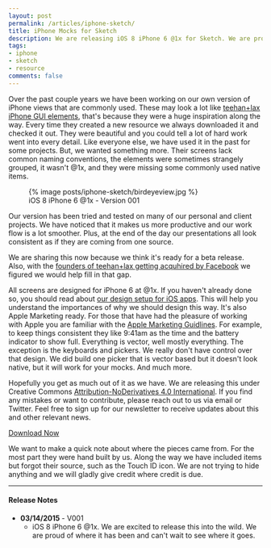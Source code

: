 ```yaml
---
layout: post
permalink: /articles/iphone-sketch/
title: iPhone Mocks for Sketch
description: We are releasing iOS 8 iPhone 6 @1x for Sketch. We are proud of where it has been and can't wait to see where it goes.
tags:
- iphone
- sketch
- resource
comments: false
---
```


<p>Over the past couple years we have been working on our own version of iPhone views that are commonly used. These may look a lot like <a href="http://www.teehanlax.com/tools/iphone-sketch-app/">teehan+lax iPhone GUI elements</a>, that's because they were a huge inspiration along the way. Every time they created a new resource we always downloaded it and checked it out. They were beautiful and you could tell a lot of hard work went into every detail. Like everyone else, we have used it in the past for some projects. But, we wanted something more. Their screens lack common naming conventions, the elements were sometimes strangely grouped, it wasn't @1x, and they were missing some commonly used native items.</p>

<figure class="center">
{% image posts/iphone-sketch/birdeyeview.jpg %}
<figcaption>iOS 8 iPhone 6 @1x - Version 001</figcaption>
</figure>

<p>Our version has been tried and tested on many of our personal and client projects. We have noticed that it makes us more productive and our work flow is a lot smoother. Plus, at the end of the day our presentations all look consistent as if they are coming from one source.</p>

<p>We are sharing this now because we think it's ready for a beta release. Also, with the <a href="http://www.teehanlax.com/story/our-next-act#">founders of teehan+lax getting acquhired by Facebook</a> we figured we would help fill in that gap.</p>

<p>All screens are designed for iPhone 6 at @1x. If you haven't already done so, you should read about <a href="http://theronstudios.com/blog/our-design-setup-for-ios-apps/">our design setup for iOS apps</a>. This will help you understand the importances of why we should design this way. It's also Apple Marketing ready. For those that have had the pleasure of working with Apple you are familiar with the <a href="">Apple Marketing Guidlines</a>. For example, to keep things consistent they like 9:41am as the time and the battery indicator to show full. Everything is vector, well mostly everything. The exception is the keyboards and pickers. We really don't have control over that design. We did build one picker that is vector based but it doesn't look native, but it will work for your mocks. And much more.</p>

<p>Hopefully you get as much out of it as we have. We are releasing this under Creative Commons <a href="http://creativecommons.org/licenses/by-nd/4.0/">Attribution-NoDerivatives 4.0 International</a>. If you find any mistakes or want to contribute, please reach out to us via email or Twitter. Feel free to sign up for our newsletter to receive updates about this and other relevant news.</p>

<p class="center"><a href="/downloads/iphone-mocks-for-sketch-v001.zip" class="btn btn-action" onClick="_gaq.push(['_trackEvent', 'Download', 'Sketch', '/download/iphone-mocks-for-sketch-v001.zip']);">Download Now</a></p>

<p class="note">We want to make a quick note about where the pieces came from. For the most part they were hand built by us. Along the way we have included items but forgot their source, such as the Touch ID icon. We are not trying to hide anything and we will gladly give credit where credit is due.</p>

<hr/>

<h4>Release Notes</h4>
<ul>
  <li><strong>03/14/2015</strong> - V001
  <ul>
    <li>iOS 8 iPhone 6 @1x. We are excited to release this into the wild. We are proud of where it has been and can't wait to see where it goes.</li>
  </ul>
  </li>
</ul>
